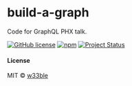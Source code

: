 # build-a-graph

Code for GraphQL PHX talk.

[![GitHub license](https://img.shields.io/badge/license-MIT-blue.svg)](https://raw.githubusercontent.com/w33ble/build-a-graph/master/LICENSE)
[![npm](https://img.shields.io/npm/v/build-a-graph.svg)](https://www.npmjs.com/package/build-a-graph)
[![Project Status](https://img.shields.io/badge/status-experimental-orange.svg)](https://nodejs.org/api/documentation.html#documentation_stability_index)

#### License

MIT © [w33ble](https://github.com/w33ble)